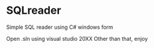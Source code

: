# SQLreader
Simple SQL reader using C# windows form

Open .sln using visual studio 20XX
Other than that, enjoy
